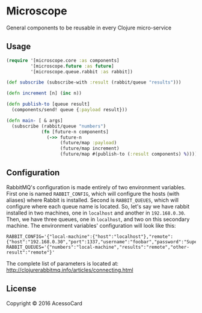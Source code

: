 # Microscope

General components to be reusable in every Clojure micro-service

## Usage

```clojure
(require '[microscope.core :as components]
         '[microscope.future :as future]
         '[microscope.queue.rabbit :as rabbit])

(def subscribe (subscribe-with :result (rabbit/queue "results")))

(defn increment [n] (inc n))

(defn publish-to [queue result]
  (components/send! queue {:payload result}))

(defn main- [ & args]
  (subscribe (rabbit/queue "numbers")
             (fn [future-n components]
               (->> future-n
                    (future/map :payload)
                    (future/map increment)
                    (future/map #(publish-to (:result components) %))))))
```

## Configuration

RabbitMQ's configuration is made entirely of two environment variables. First one
is named `RABBIT_CONFIG`, which will configure the hosts (with aliases) where Rabbit is
installed. Second is `RABBIT_QUEUES`, which will configure where each queue name is
located. So, let's say we have rabbit installed in two machines, one in `localhost`
and another in `192.168.0.30`. Then, we have three queues, one in `localhost`, and two
on this secondary machine. The environment variables' configuration will look like this:

```
RABBIT_CONFIG='{"local-machine":{"host":"localhost"},"remote":{"host":"192.168.0.30","port":1337,"username":"foobar","password":"SuperSecretPassword"}}'
RABBIT_QUEUES='{"numbers":"local-machine","results":"remote","other-result":"remote"}'
```

The complete list of parameters is located at: http://clojurerabbitmq.info/articles/connecting.html

## License

Copyright © 2016 AcessoCard
